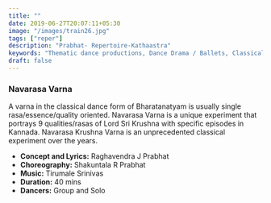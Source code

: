 ```yaml
---
title: ""
date: 2019-06-27T20:07:11+05:30
image: "/images/train26.jpg"
tags: ["reper"]
description: "Prabhat- Repertoire-Kathaastra"
keywords: "Thematic dance productions, Dance Drama / Ballets, Classical dance sequences."
draft: false
---
```

### Navarasa Varna

A varna in the classical dance form of Bharatanatyam is usually single rasa/essence/quality oriented. Navarasa Varna is a unique experiment that portrays 9 qualities/rasas of Lord Sri Krushna with specific episodes in Kannada. Navarasa Krushna Varna is an unprecedented classical experiment over the years.

- **Concept and Lyrics:** Raghavendra J Prabhat
- **Choreography:** Shakuntala R Prabhat
- **Music:** Tirumale Srinivas
- **Duration:** 40 mins
- **Dancers:** Group and Solo

